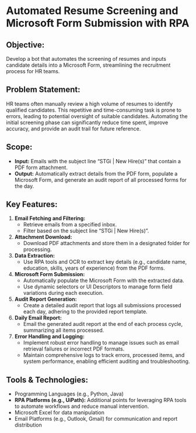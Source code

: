 # Automated Resume Screening and Microsoft Form Submission with RPA

## Objective:
Develop a bot that automates the screening of resumes and inputs candidate details into a Microsoft Form, streamlining the recruitment process for HR teams.

## Problem Statement:
HR teams often manually review a high volume of resumes to identify qualified candidates. This repetitive and time-consuming task is prone to errors, leading to potential oversight of suitable candidates. Automating the initial screening phase can significantly reduce time spent, improve accuracy, and provide an audit trail for future reference.

## Scope:
- **Input:** Emails with the subject line “STGi | New Hire(s)” that contain a PDF form attachment.
- **Output:** Automatically extract details from the PDF form, populate a Microsoft Form, and generate an audit report of all processed forms for the day.

## Key Features:
1. **Email Fetching and Filtering:**
   - Retrieve emails from a specified inbox.
   - Filter based on the subject line “STGi | New Hire(s)”.
2. **Attachment Download:**
   - Download PDF attachments and store them in a designated folder for processing.
3. **Data Extraction:**
   - Use RPA tools and OCR to extract key details (e.g., candidate name, education, skills, years of experience) from the PDF forms.
4. **Microsoft Form Submission:**
   - Automatically populate the Microsoft Form with the extracted data.
   - Use dynamic selectors or UI Descriptors to manage form field variations during each execution.
5. **Audit Report Generation:**
   - Create a detailed audit report that logs all submissions processed each day, adhering to the provided report template.
6. **Daily Email Report:**
   - Email the generated audit report at the end of each process cycle, summarizing all items processed.
7. **Error Handling and Logging:**
   - Implement robust error handling to manage issues such as email retrieval failures or incorrect PDF formats.
   - Maintain comprehensive logs to track errors, processed items, and system performance, enabling efficient auditing and troubleshooting.

## Tools & Technologies:
- Programming Languages (e.g., Python, Java)
- **RPA Platforms (e.g., UiPath):** Additional points for leveraging RPA tools to automate workflows and reduce manual intervention.
- Microsoft Excel for data manipulation
- Email Platforms (e.g., Outlook, Gmail) for communication and report distribution
